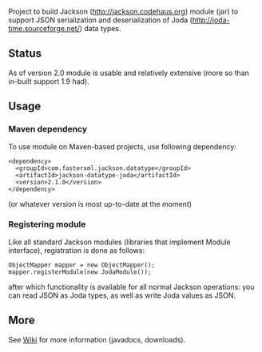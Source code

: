 Project to build Jackson (http://jackson.codehaus.org) module (jar)
to support JSON serialization and deserialization of
Joda (http://joda-time.sourceforge.net/) data types.

## Status

As of version 2.0 module is usable and relatively extensive (more so than in-built support 1.9 had).

## Usage

### Maven dependency

To use module on Maven-based projects, use following dependency:

    <dependency>
      <groupId>com.fasterxml.jackson.datatype</groupId>
      <artifactId>jackson-datatype-joda</artifactId>
      <version>2.1.0</version>
    </dependency>    

(or whatever version is most up-to-date at the moment)

### Registering module


Like all standard Jackson modules (libraries that implement Module interface), registration is done as follows:

    ObjectMapper mapper = new ObjectMapper();
    mapper.registerModule(new JodaModule());

after which functionality is available for all normal Jackson operations:
you can read JSON as Joda types, as well as write Joda values as JSON.

## More

See [Wiki](jackson-datatype-joda/wiki) for more information (javadocs, downloads).
